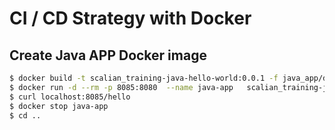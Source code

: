 # CI / CD Strategy with Docker

## Create Java APP Docker image
```bash
$ docker build -t scalian_training-java-hello-world:0.0.1 -f java_app/devops/dev.Dockerfile java_app
$ docker run -d --rm -p 8085:8080  --name java-app   scalian_training-java-hello-world:0.0.1
$ curl localhost:8085/hello
$ docker stop java-app
$ cd ..
```
